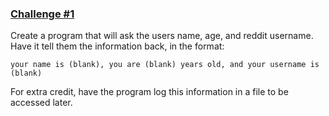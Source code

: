 ### [Challenge #1](https://www.reddit.com/r/dailyprogrammer/comments/pih8x/easy_challenge_1/?st=jkel87kv&sh=feba0d2a)

Create a program that will ask the users name, age, and reddit username. Have it tell them the information back, in the format:

    your name is (blank), you are (blank) years old, and your username is (blank)

For extra credit, have the program log this information in a file to be accessed later.
